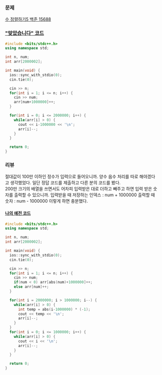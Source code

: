 ### 문제 

[수 정렬하기5 백준 15688](https://www.acmicpc.net/problem/15688)



### ["맞았습니다" 코드](http://boj.kr/deef98f1e0e84d47a897be04c67db8cc) 

```c++
#include <bits/stdc++.h>
using namespace std;

int n, num;
int arr[2000002];

int main(void) {
  ios::sync_with_stdio(0);
  cin.tie(0);

  cin >> n;
  for(int i = 1; i <= n; i++) {
    cin >> num;
    arr[num+1000000]++;
  }

  for(int i = 0; i <= 2000000; i++) {
    while(arr[i] > 0) {
      cout << i-1000000 << '\n';
      arr[i]--;
    }
  }

  return 0;
}
```


### 리뷰

절대값이 100만 이하인 정수가 입력으로 들어오니까. 
양수 음수 처리를 따로 해야겠다고 생각했었다. 
일단 정답 코드를 제출하고 다른 분의 코드를 봤다.  
200만 크기의 배열을 쓰면서도 어차피 입력받은 대로 더하고 빼주고 하면 입력 받은 숫자를 출력할 수 있으니까. 
입력받을 때 저장하는 인덱스 : num + 1000000 
출력할 때 숫자 : num - 1000000 
이렇게 하면 충분했다. 


#### [나의 예전 코드](http://boj.kr/d8a73fd65182492d85fb61f85e4fcb6c)

```c++
#include <bits/stdc++.h>
using namespace std;

int n, num;
int arr[2000002];

int main(void) {
  ios::sync_with_stdio(0);
  cin.tie(0);

  cin >> n;
  for(int i = 1; i <= n; i++) {
    cin >> num;
    if(num < 0) arr[abs(num)+1000000]++;
    else arr[num]++;
  }

  for(int i = 2000000; i > 1000000; i--) {
    while(arr[i] > 0) {
      int temp = abs(i-1000000) * (-1);
      cout << temp << '\n';
      arr[i]--;
    }
  }
  for(int i = 0; i <= 1000000; i++) {
    while(arr[i] > 0) {
      cout << i << '\n';
      arr[i]--;
    }
  }

  return 0;
}
```